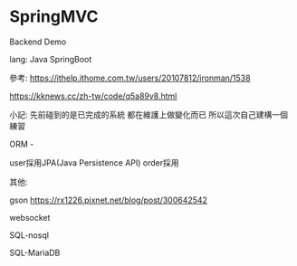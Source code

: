 # SpringMVC
Backend Demo 

lang:
Java SpringBoot

參考:
https://ithelp.ithome.com.tw/users/20107812/ironman/1538

https://kknews.cc/zh-tw/code/q5a89v8.html

小記:
先前碰到的是已完成的系統
都在維護上做變化而已
所以這次自己建構一個練習

ORM - 

user採用JPA(Java Persistence API)
order採用

其他:

gson
https://rx1226.pixnet.net/blog/post/300642542

websocket

SQL-nosql

SQL-MariaDB
